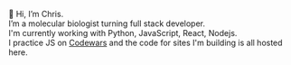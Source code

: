 👋 Hi, I’m Chris.  
I’m a molecular biologist turning full stack developer.   
I'm currently working with Python, JavaScript, React, Nodejs.  
I practice JS on [Codewars](https://www.codewars.com/users/ccozens) and the code for sites I'm building is all hosted here. 

<!---
ccozens/ccozens is a ✨ special ✨ repository because its `README.md` (this file) appears on your GitHub profile.
You can click the Preview link to take a look at your changes.
--->
